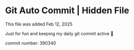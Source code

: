 # Git Auto Commit | Hidden File

This file was added Feb 12, 2025

Just for fun and keeping my daily git commit active 🤪

commit number: 390340
